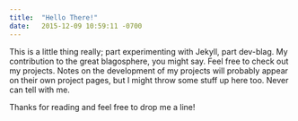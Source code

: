 ```yaml
---
title:  "Hello There!"
date:   2015-12-09 10:59:11 -0700
---
```


This is a little thing really; part experimenting with Jekyll, part dev-blag. My contribution to the great blagosphere, you might say. Feel free to check out my projects. Notes on the development of my projects will probably appear on their own project pages, but I might throw some stuff up here too. Never can tell with me.

Thanks for reading and feel free to drop me a line!

